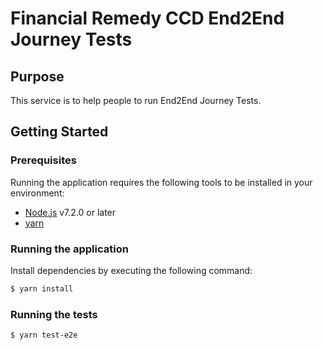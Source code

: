 # Financial Remedy CCD End2End Journey Tests


## Purpose

This service is to help people to run End2End Journey Tests.


## Getting Started

### Prerequisites

Running the application requires the following tools to be installed in your environment:

  * [Node.js](https://nodejs.org/) v7.2.0 or later
  * [yarn](https://yarnpkg.com/)

### Running the application

Install dependencies by executing the following command:

 ```bash
$ yarn install
 ```

### Running the tests

 ```bash
$ yarn test-e2e
 ```
